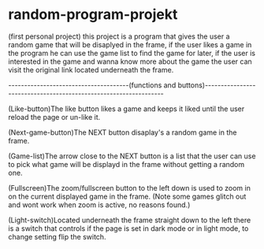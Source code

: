 # random-program-projekt
(first personal project)
this project is a program that gives the user a random game that will be disaplyed in the frame, if the user likes a game in the program he can use the game list to find the game for later, if the user is interested in the game and wanna know more about the game the user can visit the original link located underneath the frame.

--------------------------------------(functions and buttons)-----------------------------------------------------------------


(Like-button)The like button likes a game and keeps it liked until the user reload the page or un-like it.

(Next-game-button)The NEXT button disaplay's a random game in the frame.

(Game-list)The arrow close to the NEXT button is a list that the user can use to pick what game will be displayd in the frame without getting a random one.

(Fullscreen)The zoom/fullscreen button to the left down is used to zoom in on the current displayed game in the frame. (Note some games glitch out and wont work when zoom is active, no reasons found.)

(Light-switch)Located underneath the frame straight down to the left there is a switch that controls if the page is set in dark mode or in light mode, to change setting flip the switch. 
